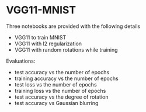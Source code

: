 # VGG11-MNIST

Three notebooks are provided with the following details

- VGG11 to train MNIST
- VGG11 with l2 regularization
- VGG11 with random rotations while training

Evaluations:

- test accuracy vs the number of epochs 
- training accuracy vs the number of epochs
- test loss vs the number of epochs
- training loss vs the number of epochs
- test accuracy vs the degree of rotation
- test accuracy vs Gaussian blurring
